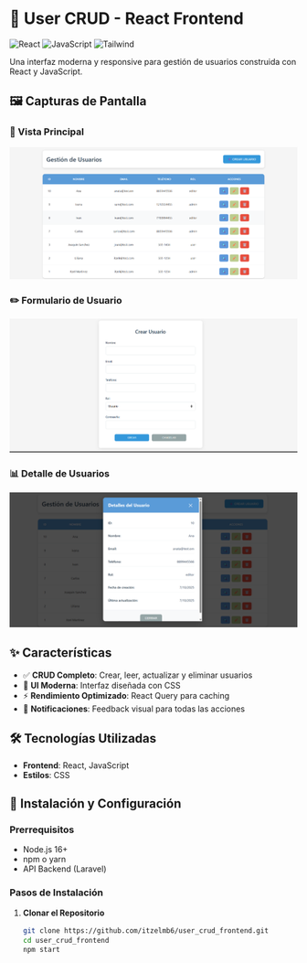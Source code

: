 # 🚀 User CRUD - React Frontend

![React](https://img.shields.io/badge/React-18.2.0-blue)
![JavaScript](https://img.shields.io/badge/JavaScript-5.0-blue)
![Tailwind](https://img.shields.io/badge/CSS-38B2AC)

Una interfaz moderna y responsive para gestión de usuarios construida con React y JavaScript.

## 🖼️ Capturas de Pantalla

### 📱 Vista Principal
![Vista Principal](/docs/react1.png)

### ✏️ Formulario de Usuario
![Formulario](/docs/react2.png)

### 📊 Detalle de Usuarios
![Detalle](/docs/react3.png)

## ✨ Características

- ✅ **CRUD Completo**: Crear, leer, actualizar y eliminar usuarios
- 🎨 **UI Moderna**: Interfaz diseñada con CSS
- ⚡ **Rendimiento Optimizado**: React Query para caching
- 🎯 **Notificaciones**: Feedback visual para todas las acciones

## 🛠️ Tecnologías Utilizadas

- **Frontend**: React, JavaScript
- **Estilos**: CSS

## 🚀 Instalación y Configuración

### Prerrequisitos
- Node.js 16+ 
- npm o yarn
- API Backend (Laravel)

### Pasos de Instalación

1. **Clonar el Repositorio**
   ```bash
   git clone https://github.com/itzelmb6/user_crud_frontend.git
   cd user_crud_frontend
   npm start
